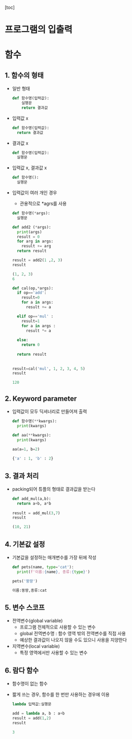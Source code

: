 [toc]

# 프로그램의 입출력

# 함수

## 1. 함수의 형태

- 일반 형태 

  ```python
  def 함수명(입력값):
      실행문
      return 결과값
  ```

- 입력값 x

  ```python
  def 함수명(입력값):
  	return 결과값
  ```

- 결과값 x

  ```python
  def 함수명(입력값):
  	실행문
  ```

- 입력값 x, 결과값 x

  ```python
  def 함수명():
  	실행문
  ```

- 입력값이 여러 개인 경우

  - 관용적으로 *agrs를 사용

  ```python
  def 함수명(*args):
  	실행문
  ```
  
  ```python
  def add2 (*args):
    print(args)
    result = 0
    for arg in args:
      result += arg
    return result
  
  result = add2(1 ,2, 3)
  result
  
  (1, 2, 3)
  6
  ```
  
  ```python
  def cal(op,*args):
    if op=='add':
      result=0
      for a in args:
        result += a
  
    elif op=='mul' :
      result=1
      for a in args :
        result *= a
   
    else:
      return 0
    
    return result
    
    
  result=cal('mul', 1, 2, 3, 4, 5)
  result
  
  120
  ```
  
  



## 2. Keyword parameter

- 입력값이 모두 딕셔너리로 만들어져 출력

  ```python
  def 함수명(**kwargs):
  	print(kwargs)
  ```

  ```python
  def aa(**kwargs):
  	print(kwargs)
  	
  aa(a=1, b=2)
  
  {'a' : 1, 'b' : 2}
  ```



## 3. 결과 처리

- packing되어 튜플의 형태로 결과값을 받는다

  ```python
  def add_mul(a,b):
  	return a+b, a*b
  	
  result = add_mul(3,7)
  result
  
  (10, 21)
  ```

  

## 4. 기본값 설정

- 기본값을 설정하는 매개변수를 가장 뒤에 작성

  ```python
  def pets(name, type='cat'):
  	print(f'이름:{name}, 종류:{type}')
  
  pets('뚱땅')
  
  이름:뚱땅,종류:cat
  ```



## 5. 변수 스코프

- 전역변수(global variable)
  - 프로그램 전체적으로 사용할 수 있는 변수
  - global 전역변수명 : 함수 영역 밖의 전역변수를 직접 사용
  - 예상한 결과값이 나오지 않을 수도 있으니 사용을 지양한다
- 지역변수(local variable)
  - 특정 영역에서만 사용할 수 있는 변수



## 6. 람다 함수

- 함수명이 없는 함수

- 짧게 쓰는 경우, 함수를 한 번만 사용하는 경우에 이용

  ```python
  lambda 입력값:실행문
  ```

  ```python
  add = lambda a, b : a+b
  result = add(1,2)
  result
  
  3
  ```
  
  

